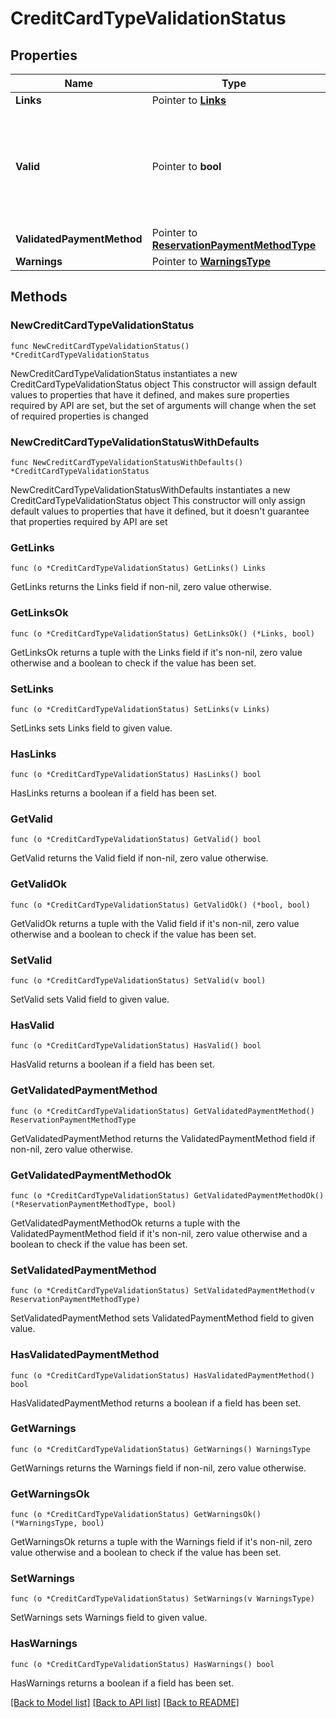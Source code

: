 # CreditCardTypeValidationStatus

## Properties

Name | Type | Description | Notes
------------ | ------------- | ------------- | -------------
**Links** | Pointer to [**Links**](Links.md) |  | [optional] 
**Valid** | Pointer to **bool** | A flag indicating whether the credit card number meets its vendor&#39;s format requirements | [optional] 
**ValidatedPaymentMethod** | Pointer to [**ReservationPaymentMethodType**](ReservationPaymentMethodType.md) |  | [optional] 
**Warnings** | Pointer to [**WarningsType**](WarningsType.md) |  | [optional] 

## Methods

### NewCreditCardTypeValidationStatus

`func NewCreditCardTypeValidationStatus() *CreditCardTypeValidationStatus`

NewCreditCardTypeValidationStatus instantiates a new CreditCardTypeValidationStatus object
This constructor will assign default values to properties that have it defined,
and makes sure properties required by API are set, but the set of arguments
will change when the set of required properties is changed

### NewCreditCardTypeValidationStatusWithDefaults

`func NewCreditCardTypeValidationStatusWithDefaults() *CreditCardTypeValidationStatus`

NewCreditCardTypeValidationStatusWithDefaults instantiates a new CreditCardTypeValidationStatus object
This constructor will only assign default values to properties that have it defined,
but it doesn't guarantee that properties required by API are set

### GetLinks

`func (o *CreditCardTypeValidationStatus) GetLinks() Links`

GetLinks returns the Links field if non-nil, zero value otherwise.

### GetLinksOk

`func (o *CreditCardTypeValidationStatus) GetLinksOk() (*Links, bool)`

GetLinksOk returns a tuple with the Links field if it's non-nil, zero value otherwise
and a boolean to check if the value has been set.

### SetLinks

`func (o *CreditCardTypeValidationStatus) SetLinks(v Links)`

SetLinks sets Links field to given value.

### HasLinks

`func (o *CreditCardTypeValidationStatus) HasLinks() bool`

HasLinks returns a boolean if a field has been set.

### GetValid

`func (o *CreditCardTypeValidationStatus) GetValid() bool`

GetValid returns the Valid field if non-nil, zero value otherwise.

### GetValidOk

`func (o *CreditCardTypeValidationStatus) GetValidOk() (*bool, bool)`

GetValidOk returns a tuple with the Valid field if it's non-nil, zero value otherwise
and a boolean to check if the value has been set.

### SetValid

`func (o *CreditCardTypeValidationStatus) SetValid(v bool)`

SetValid sets Valid field to given value.

### HasValid

`func (o *CreditCardTypeValidationStatus) HasValid() bool`

HasValid returns a boolean if a field has been set.

### GetValidatedPaymentMethod

`func (o *CreditCardTypeValidationStatus) GetValidatedPaymentMethod() ReservationPaymentMethodType`

GetValidatedPaymentMethod returns the ValidatedPaymentMethod field if non-nil, zero value otherwise.

### GetValidatedPaymentMethodOk

`func (o *CreditCardTypeValidationStatus) GetValidatedPaymentMethodOk() (*ReservationPaymentMethodType, bool)`

GetValidatedPaymentMethodOk returns a tuple with the ValidatedPaymentMethod field if it's non-nil, zero value otherwise
and a boolean to check if the value has been set.

### SetValidatedPaymentMethod

`func (o *CreditCardTypeValidationStatus) SetValidatedPaymentMethod(v ReservationPaymentMethodType)`

SetValidatedPaymentMethod sets ValidatedPaymentMethod field to given value.

### HasValidatedPaymentMethod

`func (o *CreditCardTypeValidationStatus) HasValidatedPaymentMethod() bool`

HasValidatedPaymentMethod returns a boolean if a field has been set.

### GetWarnings

`func (o *CreditCardTypeValidationStatus) GetWarnings() WarningsType`

GetWarnings returns the Warnings field if non-nil, zero value otherwise.

### GetWarningsOk

`func (o *CreditCardTypeValidationStatus) GetWarningsOk() (*WarningsType, bool)`

GetWarningsOk returns a tuple with the Warnings field if it's non-nil, zero value otherwise
and a boolean to check if the value has been set.

### SetWarnings

`func (o *CreditCardTypeValidationStatus) SetWarnings(v WarningsType)`

SetWarnings sets Warnings field to given value.

### HasWarnings

`func (o *CreditCardTypeValidationStatus) HasWarnings() bool`

HasWarnings returns a boolean if a field has been set.


[[Back to Model list]](../README.md#documentation-for-models) [[Back to API list]](../README.md#documentation-for-api-endpoints) [[Back to README]](../README.md)


